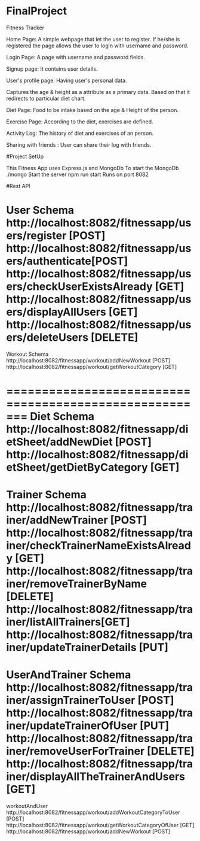 # FinalProject
Fitness Tracker

Home Page:
 A simple webpage that let the user to register. If he/she is registered the page allows the user to login with username and password.

Login Page:
A page with username and password fields.

Signup page:
It contains user details.
 
User's profile page:
 Having user's personal data.

Captures the age & height as a attribute as a primary data. Based on that it redirects to particular diet chart.

Diet Page:
Food to be intake based on the age & Height of the person.

Exercise Page:
According to the diet, exercises are defined.

Activity Log:
The history of diet and exercises of an person.

Sharing with friends :
User can share their log with friends.


#Project SetUp

This Fitness App uses Express.js and MongoDb 
To start the MongoDb 
./mongo
Start the server
npm run start 
Runs on port 8082

#Rest API

User Schema
http://localhost:8082/fitnessapp/users/register [POST]
http://localhost:8082/fitnessapp/users/authenticate[POST]
http://localhost:8082/fitnessapp/users/checkUserExistsAlready [GET]
http://localhost:8082/fitnessapp/users/displayAllUsers  [GET]
http://localhost:8082/fitnessapp/users/deleteUsers [DELETE]
======================================================
Workout Schema
http://localhost:8082/fitnessapp/workout/addNewWorkout [POST]
http://localhost:8082/fitnessapp/workout/getWorkoutCategory [GET]

=======================================================
Diet Schema
http://localhost:8082/fitnessapp/dietSheet/addNewDiet  [POST]
http://localhost:8082/fitnessapp/dietSheet/getDietByCategory  [GET]
========================================================
Trainer Schema
http://localhost:8082/fitnessapp/trainer/addNewTrainer [POST]
http://localhost:8082/fitnessapp/trainer/checkTrainerNameExistsAlready [GET]
http://localhost:8082/fitnessapp/trainer/removeTrainerByName [DELETE]
http://localhost:8082/fitnessapp/trainer/listAllTrainers[GET]
http://localhost:8082/fitnessapp/trainer/updateTrainerDetails [PUT]
========================================================
UserAndTrainer Schema
http://localhost:8082/fitnessapp/trainer/assignTrainerToUser [POST]
http://localhost:8082/fitnessapp/trainer/updateTrainerOfUser [PUT]
http://localhost:8082/fitnessapp/trainer/removeUserForTrainer [DELETE]
http://localhost:8082/fitnessapp/trainer/displayAllTheTrainerAndUsers [GET]
========================================================
workoutAndUser
http://localhost:8082/fitnessapp/workout/addWorkoutCategoryToUser  [POST]
http://localhost:8082/fitnessapp/workout/getWorkoutCategoryOfUser [GET]
http://localhost:8082/fitnessapp/workout/addNewWorkout [POST]




